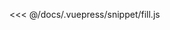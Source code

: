 <ClientOnly>
  <code-view name="fill" :is-code-view="false"/>
</ClientOnly>

<<< @/docs/.vuepress/snippet/fill.js
